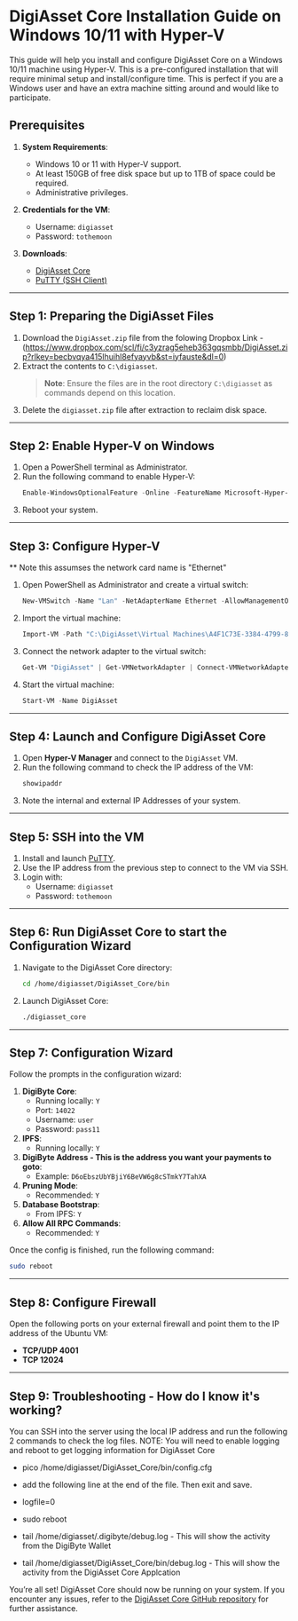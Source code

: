# DigiAsset Core Installation Guide on Windows 10/11 with Hyper-V

This guide will help you install and configure DigiAsset Core on a Windows 10/11 machine using Hyper-V. This is a pre-configured installation that will require minimal setup and install/configure time. This is perfect if you are a Windows user and have an extra machine sitting around and would like to participate.

## Prerequisites

1. **System Requirements**:
   - Windows 10 or 11 with Hyper-V support.
   - At least 150GB of free disk space but up to 1TB of space could be required.
   - Administrative privileges.

2. **Credentials for the VM**:
   - Username: `digiasset`
   - Password: `tothemoon`

3. **Downloads**:
   - [DigiAsset Core](https://github.com/DigiAsset-Core/DigiAsset_Core)
   - [PuTTY (SSH Client)](https://the.earth.li/~sgtatham/putty/latest/w64/putty-64bit-0.82-installer.msi)

---

## Step 1: Preparing the DigiAsset Files

1. Download the `DigiAsset.zip` file from the folowing Dropbox Link - (https://www.dropbox.com/scl/fi/c3yzrag5eheb363gqsmbb/DigiAsset.zip?rlkey=becbvqya415lhuihl8efyayvb&st=iyfauste&dl=0)
2. Extract the contents to `C:\digiasset`.
   > **Note**: Ensure the files are in the root directory `C:\digiasset` as commands depend on this location.
3. Delete the `digiasset.zip` file after extraction to reclaim disk space.

---

## Step 2: Enable Hyper-V on Windows

1. Open a PowerShell terminal as Administrator.
2. Run the following command to enable Hyper-V:
   ```powershell
   Enable-WindowsOptionalFeature -Online -FeatureName Microsoft-Hyper-V -All
   ```
3. Reboot your system.

---

## Step 3: Configure Hyper-V

** Note this assumses the network card name is "Ethernet"
1. Open PowerShell as Administrator and create a virtual switch:
   ```powershell
   New-VMSwitch -Name "Lan" -NetAdapterName Ethernet -AllowManagementOS:$true
   ```
2. Import the virtual machine:
   ```powershell
   Import-VM -Path "C:\DigiAsset\Virtual Machines\A4F1C73E-3384-4799-8E42-2A42A4FCB6B9.vmcx"
   ```
3. Connect the network adapter to the virtual switch:
   ```powershell
   Get-VM "DigiAsset" | Get-VMNetworkAdapter | Connect-VMNetworkAdapter -SwitchName "Lan"
   ```
4. Start the virtual machine:
   ```powershell
   Start-VM -Name DigiAsset
   ```

---

## Step 4: Launch and Configure DigiAsset Core

1. Open **Hyper-V Manager** and connect to the `DigiAsset` VM.
2. Run the following command to check the IP address of the VM:
   ```bash
   showipaddr
   ```
3. Note the internal and external IP Addresses of your system.

---

## Step 5: SSH into the VM

1. Install and launch [PuTTY](https://the.earth.li/~sgtatham/putty/latest/w64/putty-64bit-0.82-installer.msi).
2. Use the IP address from the previous step to connect to the VM via SSH.
3. Login with:
   - Username: `digiasset`
   - Password: `tothemoon`

---

## Step 6: Run DigiAsset Core to start the Configuration Wizard

1. Navigate to the DigiAsset Core directory:
   ```bash
   cd /home/digiasset/DigiAsset_Core/bin
   ```
2. Launch DigiAsset Core:
   ```bash
   ./digiasset_core
   ```

---

## Step 7: Configuration Wizard

Follow the prompts in the configuration wizard:

1. **DigiByte Core**:
   - Running locally: `Y`
   - Port: `14022`
   - Username: `user`
   - Password: `pass11`
2. **IPFS**:
   - Running locally: `Y`
3. **DigiByte Address - This is the address you want your payments to goto**:
   - Example: `D6oEbszUbYBjiY6BeVW6g8cSTmkY7TahXA`
4. **Pruning Mode**:
   - Recommended: `Y`
5. **Database Bootstrap**:
   - From IPFS: `Y`
6. **Allow All RPC Commands**:
   - Recommended: `Y`

Once the config is finished, run the following command:
   ```bash
   sudo reboot
   ```

---

## Step 8: Configure Firewall

Open the following ports on your external firewall and point them to the IP address of the Ubuntu VM:

- **TCP/UDP 4001**
- **TCP 12024**

---

## Step 9: Troubleshooting - How do I know it's working?

You can SSH into the server using the local IP address and  run the following 2 commands to check the log files. NOTE: You will need to enable logging and reboot to get logging information for DigiAsset Core

- pico /home/digiasset/DigiAsset_Core/bin/config.cfg
- add the following line at the end of the file. Then exit and save.
- logfile=0
- sudo reboot

- tail /home/digiasset/.digibyte/debug.log - This will show the activity from the DigiByte Wallet
- tail /home/digiasset/DigiAsset_Core/bin/debug.log - This will show the activity from the DigiAsset Core Applcation 

You’re all set! DigiAsset Core should now be running on your system. If you encounter any issues, refer to the [DigiAsset Core GitHub repository](https://github.com/DigiAsset-Core/DigiAsset_Core) for further assistance.
